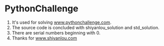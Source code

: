 # PythonChallenge

1. It's used for solving     www.pythonchallenge.com.
2. The source code is concluded with shiyanlou_solution and std_solution.
3. There are serial numbers beginning with 0.
4. Thanks for   www.shiyanlou.com
